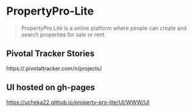 # PropertyPro-Lite
>PropertyPro Lite is a online platform where people can create and search properties for sale or rent.

## Pivotal Tracker Stories
https://.pivotaltracker.com/n/projects/

## UI hosted on gh-pages
https://ucheka22.github.io/property-pro-lite/UI/WWW/UI
